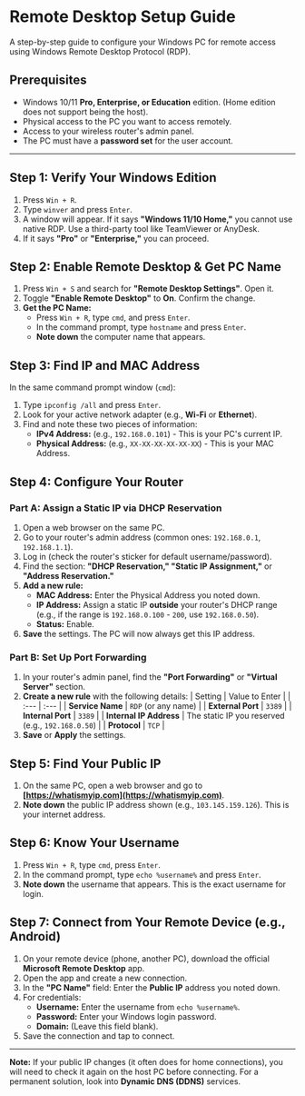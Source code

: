 # Remote Desktop Setup Guide

A step-by-step guide to configure your Windows PC for remote access using Windows Remote Desktop Protocol (RDP).

## Prerequisites

-   Windows 10/11 **Pro, Enterprise, or Education** edition. (Home edition does not support being the host).
-   Physical access to the PC you want to access remotely.
-   Access to your wireless router's admin panel.
-   The PC must have a **password set** for the user account.

---

## Step 1: Verify Your Windows Edition

1.  Press `Win + R`.
2.  Type `winver` and press `Enter`.
3.  A window will appear. If it says **"Windows 11/10 Home,"** you cannot use native RDP. Use a third-party tool like TeamViewer or AnyDesk.
4.  If it says **"Pro"** or **"Enterprise,"** you can proceed.

## Step 2: Enable Remote Desktop & Get PC Name

1.  Press `Win + S` and search for **"Remote Desktop Settings"**. Open it.
2.  Toggle **"Enable Remote Desktop"** to **On**. Confirm the change.
3.  **Get the PC Name:**
    -   Press `Win + R`, type `cmd`, and press `Enter`.
    -   In the command prompt, type `hostname` and press `Enter`.
    -   **Note down** the computer name that appears.

## Step 3: Find IP and MAC Address

In the same command prompt window (`cmd`):
1.  Type `ipconfig /all` and press `Enter`.
2.  Look for your active network adapter (e.g., **Wi-Fi** or **Ethernet**).
3.  Find and note these two pieces of information:
    -   **IPv4 Address:** (e.g., `192.168.0.101`) - This is your PC's current IP.
    -   **Physical Address:** (e.g., `XX-XX-XX-XX-XX-XX`) - This is your MAC Address.

## Step 4: Configure Your Router

### Part A: Assign a Static IP via DHCP Reservation

1.  Open a web browser on the same PC.
2.  Go to your router's admin address (common ones: `192.168.0.1`, `192.168.1.1`).
3.  Log in (check the router's sticker for default username/password).
4.  Find the section: **"DHCP Reservation," "Static IP Assignment,"** or **"Address Reservation."**
5.  **Add a new rule:**
    -   **MAC Address:** Enter the Physical Address you noted down.
    -   **IP Address:** Assign a static IP **outside** your router's DHCP range (e.g., if the range is `192.168.0.100` - `200`, use `192.168.0.50`).
    -   **Status:** Enable.
6.  **Save** the settings. The PC will now always get this IP address.

### Part B: Set Up Port Forwarding

1.  In your router's admin panel, find the **"Port Forwarding"** or **"Virtual Server"** section.
2.  **Create a new rule** with the following details:
    | Setting | Value to Enter |
    | :--- | :--- |
    | **Service Name** | `RDP` (or any name) |
    | **External Port** | `3389` |
    | **Internal Port** | `3389` |
    | **Internal IP Address** | The static IP you reserved (e.g., `192.168.0.50`) |
    | **Protocol** | `TCP` |
3.  **Save** or **Apply** the settings.

## Step 5: Find Your Public IP

1.  On the same PC, open a web browser and go to **[https://whatismyip.com](https://whatismyip.com)**.
2.  **Note down** the public IP address shown (e.g., `103.145.159.126`). This is your internet address.

## Step 6: Know Your Username

1.  Press `Win + R`, type `cmd`, press `Enter`.
2.  In the command prompt, type `echo %username%` and press `Enter`.
3.  **Note down** the username that appears. This is the exact username for login.

## Step 7: Connect from Your Remote Device (e.g., Android)

1.  On your remote device (phone, another PC), download the official **Microsoft Remote Desktop** app.
2.  Open the app and create a new connection.
3.  In the **"PC Name"** field: Enter the **Public IP** address you noted down.
4.  For credentials:
    -   **Username:** Enter the username from `echo %username%`.
    -   **Password:** Enter your Windows login password.
    -   **Domain:** (Leave this field blank).
5.  Save the connection and tap to connect.

---
**Note:** If your public IP changes (it often does for home connections), you will need to check it again on the host PC before connecting. For a permanent solution, look into **Dynamic DNS (DDNS)** services.
